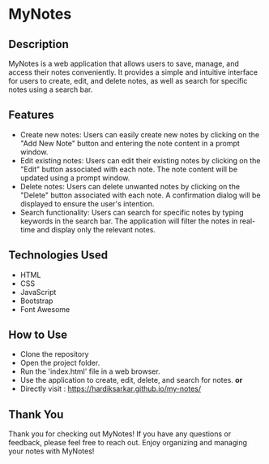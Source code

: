 # MyNotes

## Description

MyNotes is a web application that allows users to save, manage, and access their notes conveniently. It provides a simple and intuitive interface for users to create, edit, and delete notes, as well as search for specific notes using a search bar.

## Features

- Create new notes: Users can easily create new notes by clicking on the "Add New Note" button and entering the note content in a prompt window.
- Edit existing notes: Users can edit their existing notes by clicking on the "Edit" button associated with each note. The note content will be updated using a prompt window.
- Delete notes: Users can delete unwanted notes by clicking on the "Delete" button associated with each note. A confirmation dialog will be displayed to ensure the user's intention.
- Search functionality: Users can search for specific notes by typing keywords in the search bar. The application will filter the notes in real-time and display only the relevant notes.

## Technologies Used

- HTML
- CSS
- JavaScript
- Bootstrap
- Font Awesome

## How to Use
- Clone the repository
- Open the project folder.
- Run the 'index.html' file in a web browser.
- Use the application to create, edit, delete, and search for notes.
                    <b>or</b>
- Directly visit : https://hardiksarkar.github.io/my-notes/

## Thank You

Thank you for checking out MyNotes! If you have any questions or feedback, please feel free to reach out. Enjoy organizing and managing your notes with MyNotes!

